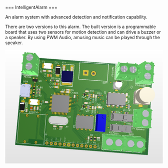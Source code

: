 === IntelligentAlarm ===

An alarm system with advanced detection and notification capability.

There are two versions to this alarm. The built version is a programmable board that uses two sensors for motion detection and can drive a buzzer or a speaker. By using PWM Audio, amusing music can be played through the speaker.

![](https://github.com/aahmad-p/IntelligentAlarm/blob/master/PCB-3D.PNG)
